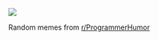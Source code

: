 ![](https://preview.redd.it/yn6xo0wbzq3e1.png?width=640&crop=smart&auto=webp&s=ef6f9103f874772119441a473a4e9d1b8d88cb25)

 Random memes from [r/ProgrammerHumor](https://www.reddit.com/r/ProgrammerHumor/)
